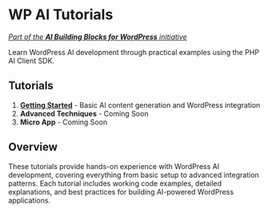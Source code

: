# WP AI Tutorials

[_Part of the **AI Building Blocks for WordPress** initiative_](https://make.wordpress.org/ai/2025/07/17/ai-building-blocks)

Learn WordPress AI development through practical examples using the PHP AI Client SDK.

## Tutorials

1. **[Getting Started](01-getting-started/)** - Basic AI content generation and WordPress integration
2. **Advanced Techniques** - Coming Soon
3. **Micro App** - Coming Soon

## Overview

These tutorials provide hands-on experience with WordPress AI development, covering everything from basic setup to advanced integration patterns. Each tutorial includes working code examples, detailed explanations, and best practices for building AI-powered WordPress applications.